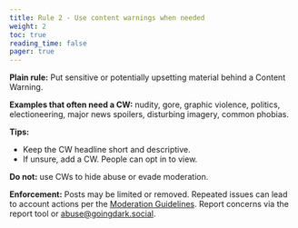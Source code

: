```yaml
---
title: Rule 2 - Use content warnings when needed
weight: 2
toc: true
reading_time: false
pager: true
---
```


**Plain rule:** Put sensitive or potentially upsetting material behind a Content Warning.

**Examples that often need a CW:** nudity, gore, graphic violence, politics, electioneering, major news spoilers, disturbing imagery, common phobias.

**Tips:**
- Keep the CW headline short and descriptive.
- If unsure, add a CW. People can opt in to view.

**Do not:** use CWs to hide abuse or evade moderation.

**Enforcement:** Posts may be limited or removed. Repeated issues can lead to account actions per the [Moderation Guidelines](/docs/policies/moderation-guidelines/). Report concerns via the report tool or [abuse@goingdark.social](mailto:abuse@goingdark.social).
